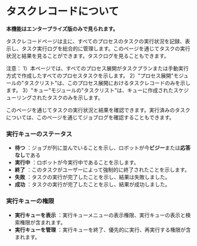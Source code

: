 # タスクレコードについて
**本機能はエンタープライズ版のみで見られます。**


タスクレコードページは主に、すべてのプロセスのタスクの実行状況を記録、表示し、タスク実行ログを総合的に管理します。このページを通じてタスクの実行状況と結果を見ることができます。タスクログを見ることもできます。

注意：
1）本ページでは、すべてのプロセス展開がタスクプランまたは手動実行方式で作成したすべてのプロセスタスクを示します。
2）"プロセス展開"モジュールの"タスクリスト"は、このプロセス展開におけるタスクレコードのみを示します。
3）"キュー"モジュールの"タスクリスト"は、キューに作成されたスケジューリングされたタスクのみを示します。


このページを通じてタスクの実行状況と結果を確認できます。実行済みのタスクについては、このページを通じてジョブログを確認することもできます。

### 実行キューのステータス
- **待つ** ：ジョブが列に並んでいることを示し、ロボットが今**ビジー**または**応答なし**である
- **実行中** ：ロボットが今実行中であることを示します。
- **終了** ：このタスクがユーザーによって強制的に終了されたことを示します。
- **失敗** ：タスクの実行が完了したことを示し、結果は失敗しました。
- **成功** ：タスクの実行が完了したことを示し、結果が成功しました。

### 実行キューの権限
- **実行キューを表示** ：実行キューメニューの表示権限、実行キューの表示と検索権限が含まれます。
- **実行キューを管理** ：実行キューを終了、優先的に実行、再実行する権限が含まれます。


